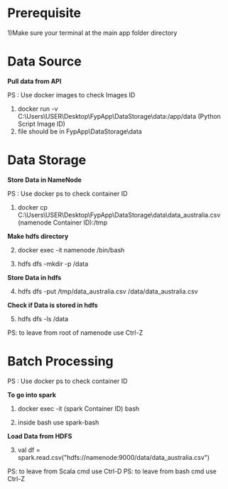 # Prerequisite
1)Make sure your terminal at the main app folder directory

# Data Source
**Pull data from API**

PS : Use docker images to check Images ID

1) docker run -v C:\Users\USER\Desktop\FypApp\DataStorage\data:/app/data (Python Script Image ID)
2) file should be in FypApp\DataStorage\data

# Data Storage
**Store Data in NameNode**

PS : Use docker ps to check container ID

1) docker cp C:\Users\USER\Desktop\FypApp\DataStorage\data\data_australia.csv (namenode Container ID):/tmp

**Make hdfs directory**

2) docker exec -it namenode /bin/bash

3) hdfs dfs -mkdir -p /data

**Store Data in hdfs**

4) hdfs dfs -put /tmp/data_australia.csv /data/data_australia.csv

**Check if Data is stored in hdfs**

5) hdfs dfs -ls /data

PS: to leave from root of namenode use Ctrl-Z

# Batch Processing

PS : Use docker ps to check container ID

**To go into spark**

1) docker exec -it (spark Container ID) bash

2) inside bash use spark-bash

**Load Data from HDFS**

3) val df = spark.read.csv("hdfs://namenode:9000/data/data_australia.csv")

PS: to leave from Scala cmd use Ctrl-D
PS: to leave from bash cmd use Ctrl-Z
